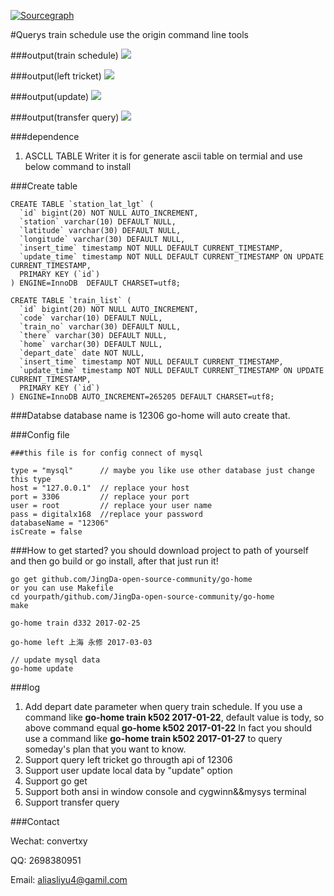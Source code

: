 [![Sourcegraph](https://sourcegraph.com/github.com/JingDa-open-source-community/go-home/-/badge.svg)](https://sourcegraph.com/github.com/JingDa-open-source-community/go-home?badge)

#Querys train schedule use the origin command line tools


###output(train schedule)
![](http://p1.bqimg.com/567571/21b3d09e27e01ec1.gif)

###output(left tricket)
![](http://p1.bpimg.com/567571/bd4a89e17aa0bde0.gif)

###output(update)
![](http://i1.piimg.com/567571/ad64c6ff02bbca8b.gif)

###output(transfer query)
![](http://p1.bpimg.com/567571/31c335fa203b16c8.gif)

###dependence
1. ASCLL TABLE Writer it is for generate ascii table on termial
and use below command to install

###Create table
```
CREATE TABLE `station_lat_lgt` (
  `id` bigint(20) NOT NULL AUTO_INCREMENT,
  `station` varchar(10) DEFAULT NULL,
  `latitude` varchar(30) DEFAULT NULL,
  `longitude` varchar(30) DEFAULT NULL,
  `insert_time` timestamp NOT NULL DEFAULT CURRENT_TIMESTAMP,
  `update_time` timestamp NOT NULL DEFAULT CURRENT_TIMESTAMP ON UPDATE CURRENT_TIMESTAMP,
  PRIMARY KEY (`id`)
) ENGINE=InnoDB  DEFAULT CHARSET=utf8;

CREATE TABLE `train_list` (
  `id` bigint(20) NOT NULL AUTO_INCREMENT,
  `code` varchar(10) DEFAULT NULL,
  `train_no` varchar(30) DEFAULT NULL,
  `there` varchar(30) DEFAULT NULL,
  `home` varchar(30) DEFAULT NULL,
  `depart_date` date NOT NULL,
  `insert_time` timestamp NOT NULL DEFAULT CURRENT_TIMESTAMP,
  `update_time` timestamp NOT NULL DEFAULT CURRENT_TIMESTAMP ON UPDATE CURRENT_TIMESTAMP,
  PRIMARY KEY (`id`)
) ENGINE=InnoDB AUTO_INCREMENT=265205 DEFAULT CHARSET=utf8;

```

###Databse
database name is 12306 go-home will auto create that.

###Config file

```
###this file is for config connect of mysql

type = "mysql"      // maybe you like use other database just change this type
host = "127.0.0.1"  // replace your host
port = 3306         // replace your port
user = root         // replace your user name
pass = digitalx168  //replace your password
databaseName = "12306" 
isCreate = false

```

###How to get started?
you should download project to path of yourself and then go build or go install, after that just run it!

```
go get github.com/JingDa-open-source-community/go-home
or you can use Makefile
cd yourpath/github.com/JingDa-open-source-community/go-home
make

go-home train d332 2017-02-25

go-home left 上海 永修 2017-03-03

// update mysql data
go-home update
```

###log

1. Add depart date parameter when query train schedule.
If you use a command like **go-home train k502 2017-01-22**, default value is tody,
so above command equal **go-home k502 2017-01-22**
In fact you should use a command like **go-home train k502 2017-01-27** to query someday's plan that you want to know. 
2. Support query left tricket go througth api of 12306 
3. Support user update local data by "update" option
4. Support go get
5. Support both ansi in window console and cygwinn&&mysys terminal 
6. Support transfer query

###Contact

Wechat: convertxy

QQ: 2698380951

Email: aliasliyu4@gamil.com

